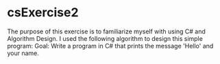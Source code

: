# csExercise2
The purpose of this exercise is to familiarize myself with using C# and Algorithm Design.  I used the following algorithm to design this simple program:  Goal: Write a program in C# that prints the message 'Hello' and your name.

